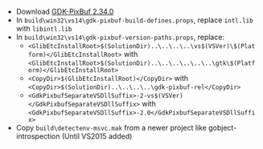 * Download [GDK-PixBuf 2.34.0](http://ftp.gnome.org/pub/gnome/sources/gdk-pixbuf/2.34/gdk-pixbuf-2.34.0.tar.xz)
* In `build\win32\vs14\gdk-pixbuf-build-defines.props`, replace `intl.lib` with `libintl.lib`
* In `build\win32\vs14\gdk-pixbuf-version-paths.props`, replace:
	* `<GlibEtcInstallRoot>$(SolutionDir)..\..\..\..\vs$(VSVer)\$(Platform)</GlibEtcInstallRoot>` with `<GlibEtcInstallRoot>$(SolutionDir)..\..\..\..\..\..\gtk\$(Platform)</GlibEtcInstallRoot>`
	* `<CopyDir>$(GlibEtcInstallRoot)</CopyDir>` with `<CopyDir>$(SolutionDir)..\..\..\..\gdk-pixbuf-rel</CopyDir>`
	* `<GdkPixbufSeparateVSDllSuffix>-2-vs$(VSVer)</GdkPixbufSeparateVSDllSuffix>` with `<GdkPixbufSeparateVSDllSuffix>-2.0</GdkPixbufSeparateVSDllSuffix>`
* Copy `build\detectenv-msvc.mak` from a newer project like gobject-introspection (Until VS2015 added)
